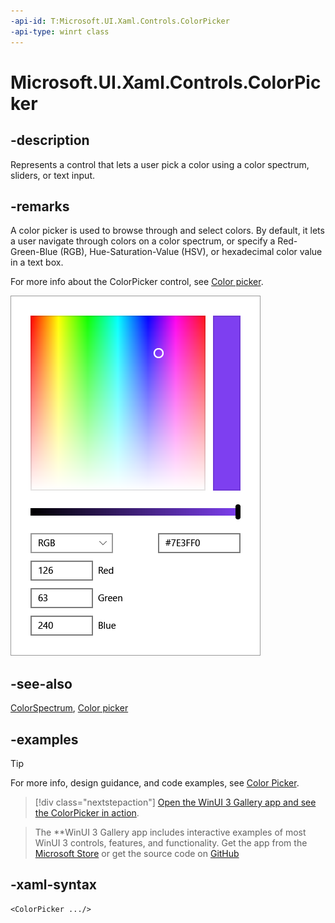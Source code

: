 ```yaml
---
-api-id: T:Microsoft.UI.Xaml.Controls.ColorPicker
-api-type: winrt class
---
```

<!-- Class syntax.
public class ColorPicker : Control, Control
-->

# Microsoft.UI.Xaml.Controls.ColorPicker

## -description

Represents a control that lets a user pick a color using a color spectrum, sliders, or text input.

## -remarks

A color picker is used to browse through and select colors. By default, it lets a user navigate through colors on a color spectrum, or specify a Red-Green-Blue (RGB), Hue-Saturation-Value (HSV), or hexadecimal color value in a text box.

For more info about the ColorPicker control, see [Color picker](https://docs.microsoft.com/windows/uwp/controls-and-patterns/color-picker).

![The default color picker control](images/controls/color-picker-default.png)

## -see-also

[ColorSpectrum](../microsoft.ui.xaml.controls.primitives/colorspectrum.md), [Color picker](https://docs.microsoft.com/windows/uwp/controls-and-patterns/color-picker)

## -examples

> [!TIP]
> For more info, design guidance, and code examples, see [Color Picker](/windows/apps/design/controls/color-picker).

> [!div class="nextstepaction"]
> [Open the WinUI 3 Gallery app and see the ColorPicker in action](winui3gallery:/item/ColorPicker).

> The **WinUI 3 Gallery app includes interactive examples of most WinUI 3 controls, features, and functionality. Get the app from the [Microsoft Store](https://www.microsoft.com/store/productId/9P3JFPWWDZRC) or get the source code on [GitHub](https://github.com/microsoft/WinUI-Gallery)

## -xaml-syntax

```xaml
<ColorPicker .../>
```
